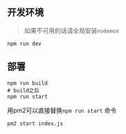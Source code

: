 ## 开发环境
 >如果不可用的话请全局安装`nodemon`
```
npm run dev
```

## 部署
```
npm run build
# build之后
npm run start
```

用pm2可以直接替换`npm run start` 命令
```
pm2 start index.js
```